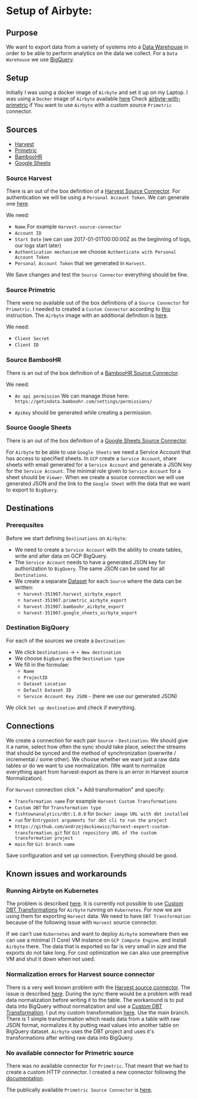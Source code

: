 # Setup of Airbyte:

## Purpose
We want to export data from a variety of systems into a [Data Warehouse](https://en.wikipedia.org/wiki/Data_warehouse) in order to be able to
perform analytics on the data we collect.
For a ```Data Warehouse``` we use [BigQuery](https://cloud.google.com/bigquery).

## Setup
Initially I was using a docker image of ```Airbyte``` and set it up on my Laptop.
I was using a ```Docker``` image of ```Airbyte``` available [here](https://docs.airbyte.com/quickstart/deploy-airbyte)
Check [airbyte-with-primetric](https://github.com/andrzejdackiewicz/airbyte-with-primetric.git) if You want to use
```Airbyte``` with a custom source ```Primetric``` connector.

## Sources
- [Harvest](https://www.getharvest.com/)
- [Primetric](https://www.primetric.com/)
- [BambooHR](https://www.bamboohr.com/)
- [Google Sheets](https://www.google.com/sheets/about/)

### Source Harvest

There is an out of the box definition of a [Harvest Source Connector](https://docs.airbyte.com/integrations/sources/harvest).
For authentication we will be using a ```Personal Account Token```.
We can generate one [here](https://id.getharvest.com/developers).

We need:
- ```Name``` For example ```Harvest-source-connector```
- ```Account ID```
- ```Start Date``` (we can use 2017-01-01T00:00:00Z as the beginning of logs, our logs start later)
- ```Authentication mechanism``` we choose ```Authenticate with Personal Account Token```
- ```Personal Account Token``` that we generated in ```Harvest```.

We Save changes and test the ```Source Connector``` everything should be fine.

### Source Primetric

There were no available out of the box definitions of a ```Source Connector``` for ```Primetric```.
I needed to created a ```Custom Connector``` according to [this](https://docs.airbyte.com/connector-development/tutorials/building-a-python-source/) instruction.
The ```Airbyte``` image with an additional definition is [here](https://github.com/andrzejdackiewicz/airbyte-with-primetric.git).

We need:
- ```Client Secret```
- ```Client ID```

### Source BambooHR

There is an out of the box definition of a [BambooHR Source Connector](https://docs.airbyte.com/integrations/sources/bamboo-hr/).

We need:
- ```An api permission``` We can manage those here:
  ```https://getindata.bamboohr.com/settings/permissions/```

- ```ApiKey``` should be generated while creating a permission.

### Source Google Sheets

There is an out of the box definition of a [Google Sheets Source Connector](https://docs.airbyte.com/integrations/sources/google-sheets).

For ```Airbyte``` to be able to use ```Google Sheets``` we need a Service Account that has access to specified sheets.
In ```GCP``` create a ```Service Account```, share sheets with email generated for a ```Service Account``` and generate a
JSON key for the ```Service Account```. The minimal role given to ```Service Account``` for a sheet should be ```Viewer```.
When we create a source connection we will use generated JSON and the link to the ```Google Sheet``` with the data that we want to export to ```BigQuery```.

## Destinations

### Prerequsites

Before we start defining ```Destinations``` on ```Airbyte```:

- We need to create a ```Service Account``` with the ability to create tables, write and alter data on
  GCP BigQuery.
- The ```Service Account``` needs to have a generated JSON key for authorization to ```BigQuery```.
  The same JSON can be used for all ```Destinations```.
- We create a separate [Dataset](https://cloud.google.com/bigquery/docs/datasets-intro) for each ```Source``` where the data can be written:
    - ```harvest-351907.harvest_airbyte_export```
    - ```harvest-351907.primetric_airbyte_export```
    - ```harvest-351907.bamboohr_airbyte_export```
    - ```harvest-351907.google_sheets_airbyte_export```

### Destination BigQuery

For each of the sources we create a ```Destination```:
- We click ```Destinations``` -> ```+ New destination```
- We choose ```BigQuery``` as the ```Destination type```
- We fill in the formulae:
    - ```Name```
    - ```ProjectID```
    - ```Dataset Location```
    - ```Default Dataset ID```
    - ```Service Account Key JSON``` - (here we use our generated JSON)

We click ```Set up destination``` and check if everything.

## Connections

We create a connection for each pair ```Source``` - ```Destination```. We should give it a name, select how often the sync should take place, select the streams that should be synced and the method of synchronization (overwrite / incremental / some other).
We choose whether we want just a raw data tables or do we want to use normalization. (We want to normalize everything apart from harvest-export as there is an error in Harvest source Normalization).

For ```Harvest``` connection click "+ Add transformation" and specify:
- ```Transformation name``` For example ```Harvest Custom Transformations```
- ```Custom DBT``` for ```Transformation type```
- ```fishtownanalytics/dbt:1.0.0``` for ```Docker image URL with dbt installed```
- ```run``` for ```Entrypoint arguments for dbt cli to run the project```
- ```https://github.com/andrzejdackiewicz/harvest-export-custom-transformation.git``` for ```Git repository URL of the custom transformation project```
- ```main``` for ```Git branch name```

Save configuration and set up connection. Everything should be good.

## Known issues and workarounds

### Running Airbyte on Kubernetes
The problem is described [here](https://github.com/airbytehq/airbyte/issues/5091).
It is currently not possible to use [Custom DBT Transformations](https://docs.airbyte.com/operator-guides/transformation-and-normalization/transformations-with-sql) for ```Airbyte``` running on ```Kubernetes```. For now we are using them
for exporting ```Harvest``` data. We need to have ```DBT Transformation``` because of the following issue with ```Harvest``` source connector.

If we can't use ```Kubernetes``` and want to deploy ```Airbyte``` somewhere then we can use a minimal (1 Core) VM instance on ```GCP Compute Engine```. and install
```Airbyte``` there. The data that is exported so far is very small in size and the exports do not take long. For cost optimization
we can also use preemptive VM and shut it down when not used.

### Normalization errors for Harvest source connector
There is a very well known problem with the [Harvest source connector](https://docs.airbyte.com/integrations/sources/harvest/).
The issue is described [here](https://github.com/airbytehq/airbyte/issues/11980).
During the sync there would be a problem with read data normalization before writing it to the table.
The workaround is to put data into BigQuery without normalization and use a [Custom DBT Transformation](https://docs.airbyte.com/operator-guides/transformation-and-normalization/transformations-with-sql).
I put my custom transformation [here](https://github.com/andrzejdackiewicz/harvest-export-custom-transformation.git). Use the main branch.
There is 1 simple transformation which reads data from a table with raw JSON format, normalizes it by putting read values into another table on BigQuery dataset.
```Airbyte``` uses the DBT project and uses it's transformations after writing raw data into BigQuery.

### No available connector for Primetric source
There was no available connector for ```Primetric```. That meant that we had to create a custom HTTP connector. I created a new connector following the [documentation](https://docs.airbyte.com/connector-development/tutorials/cdk-tutorial-python-http/getting-started).

The publically available ```Primetric Source Connector``` is [here](https://github.com/andrzejdackiewicz/airbyte-with-primetric.git).
